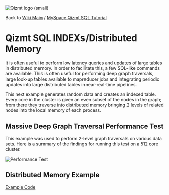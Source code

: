 <a href='Hidden comment: Image:'></a><img src='http://qizmt.googlecode.com/svn/wiki/images/Qizmt_logo_small.png' alt='Qizmt logo (small)' />

Back to <a href='Hidden comment: Link:'></a>[Wiki Main](Main.md) / [MySpace Qizmt SQL Tutorial](MySpaceQizmtSQLQuickStartGuide.md)




# Qizmt SQL INDEXs/Distributed Memory #

It is often useful to perform low latency queries and updates of large tables in distributed memory. In order to facilitate this, a few SQL-like commands are available. This is often useful for performing deep graph traversals, large look-up tables available to mapreducer jobs and integrating periodic updates into large distributed tables innear-real-time pipelines.

This next example generates random data and creates an indexed table. Every core in the cluster is given an even subset of the nodes in the graph; from there they traverse into distributed memory bringing 2 levels of related nodes into the local memory of each process.


## Massive Deep Graph Traversal Performance Test ##

This example was used to perform 2-level graph traversals on various data sets. Here is a summary of the findings for running this test on a 512 core cluster.


<a href='Hidden comment: Image:'></a><img src='http://qizmt.googlecode.com/svn/wiki/images/QSQL_DistributedMemoryPerfTest.png' alt='Performance Test' />


## Distributed Memory Example ##

[Example Code](MySpaceQizmtSQLQuickStartGuideDistributedMemoryExampleCode.md)
